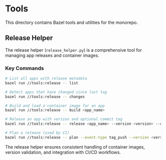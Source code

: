 # Tools

This directory contains Bazel tools and utilities for the monorepo.

## Release Helper

The release helper (`release_helper.py`) is a comprehensive tool for managing app releases and container images.

### Key Commands
```bash
# List all apps with release metadata
bazel run //tools:release -- list

# Detect apps that have changed since last tag
bazel run //tools:release -- changes

# Build and load a container image for an app
bazel run //tools:release -- build <app_name>

# Release an app with version and optional commit tag
bazel run //tools:release -- release <app_name> --version <version> --commit <sha>

# Plan a release (used by CI)
bazel run //tools:release -- plan --event-type tag_push --version <version>
```

The release helper ensures consistent handling of container images, version validation, and integration with CI/CD workflows.
